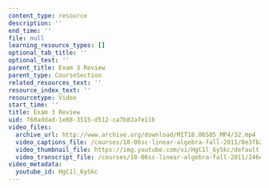 ```yaml
---
content_type: resource
description: ''
end_time: ''
file: null
learning_resource_types: []
optional_tab_title: ''
optional_text: ''
parent_title: Exam 3 Review
parent_type: CourseSection
related_resources_text: ''
resource_index_text: ''
resourcetype: Video
start_time: ''
title: Exam 3 Review
uid: 760addad-1e08-3515-d512-ca7b82afe11b
video_files:
  archive_url: http://www.archive.org/download/MIT18.06S05_MP4/32.mp4
  video_captions_file: /courses/18-06sc-linear-algebra-fall-2011/8e3fb288726055deae77bd4f4b3346c1_HgC1l_6ySkc.vtt
  video_thumbnail_file: https://img.youtube.com/vi/HgC1l_6ySkc/default.jpg
  video_transcript_file: /courses/18-06sc-linear-algebra-fall-2011/246e18f190adc4a5ebed3bf57b0a70c6_HgC1l_6ySkc.pdf
video_metadata:
  youtube_id: HgC1l_6ySkc
---
```

